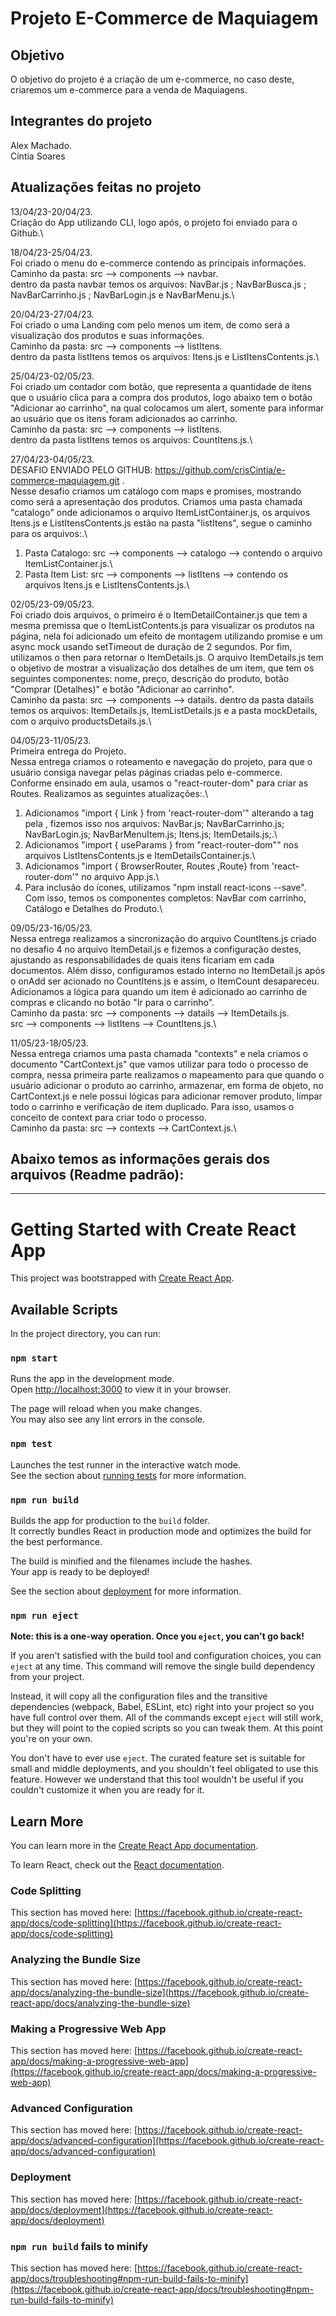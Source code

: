 # Projeto E-Commerce de Maquiagem

## Objetivo
O objetivo do projeto é a criação de um e-commerce, no caso deste, criaremos um e-commerce para a venda de Maquiagens.

## Integrantes do projeto
Alex Machado.\
Cíntia Soares

## Atualizações feitas no projeto

13/04/23-20/04/23.\
Criação do App utilizando CLI, logo após, o projeto foi enviado para o Github.\

18/04/23-25/04/23.\
Foi criado o menu do e-commerce contendo as principais informações.\
Caminho da pasta: src --> components --> navbar.\
dentro da pasta navbar temos os arquivos: NavBar.js ; NavBarBusca.js ; NavBarCarrinho.js ; NavBarLogin.js e NavBarMenu.js.\

20/04/23-27/04/23.\
Foi criado o uma Landing com pelo menos um item, de como será a visualização dos produtos e suas informações.\
Caminho da pasta: src --> components --> listItens.\
dentro da pasta listItens temos os arquivos: Itens.js e ListItensContents.js.\

25/04/23-02/05/23.\
Foi criado um contador com botão, que representa a quantidade de itens que o usuário clica para a compra dos produtos, logo abaixo tem o botão "Adicionar ao carrinho", na qual colocamos um alert, somente para informar ao usuário que os itens foram adicionados ao carrinho.\
Caminho da pasta: src --> components --> listItens.\
dentro da pasta listItens temos os arquivos: CountItens.js.\

27/04/23-04/05/23.\
DESAFIO ENVIADO PELO GITHUB: https://github.com/crisCintia/e-commerce-maquiagem.git .\
Nesse desafio criamos um catálogo com maps e promises, mostrando como será a apresentação dos produtos. Criamos uma pasta chamada "catalogo" onde adicionamos o arquivo ItemListContainer.js, os arquivos Itens.js e ListItensContents.js estão na pasta "listItens", segue o caminho para os arquivos:.\
1) Pasta Catalogo: src --> components --> catalogo --> contendo o arquivo ItemListContainer.js.\
2) Pasta Item List: src --> components --> listItens --> contendo os arquivos Itens.js e ListItensContents.js.\

02/05/23-09/05/23.\
Foi criado dois arquivos, o primeiro é o ItemDetailContainer.js que tem a mesma premissa que o ItemListContents.js para visualizar os produtos na página, nela foi adicionado um efeito de montagem utilizando promise e um async mock usando setTimeout de duração de 2 segundos. Por fim, utilizamos o then para retornar o ItemDetails.js. O arquivo ItemDetails.js tem o objetivo de mostrar a visualização dos detalhes de um item, que tem os seguintes componentes: nome, preço, descrição do produto, botão "Comprar (Detalhes)" e botão "Adicionar ao carrinho".\
Caminho da pasta: src --> components --> datails.
dentro da pasta datails temos os arquivos: ItemDetails.js, ItemListDetails.js e a pasta mockDetails, com o arquivo productsDetails.js.\

04/05/23-11/05/23.\
Primeira entrega do Projeto.\
Nessa entrega criamos o roteamento e navegação do projeto, para que o usuário consiga navegar pelas páginas criadas pelo e-commerce. Conforme ensinado em aula, usamos o "react-router-dom" para criar as Routes. Realizamos as seguintes atualizações:.\
  1) Adicionamos "import { Link } from 'react-router-dom'" alterando a tag <a> pela <Link>, fizemos isso nos arquivos: NavBar.js; NavBarCarrinho.js; NavBarLogin.js; NavBarMenuItem.js; Itens.js; ItemDetails.js;.\
  2) Adicionamos "import { useParams } from "react-router-dom"" nos arquivos ListItensContents.js e ItemDetailsContainer.js.\
  3) Adicionamos "import { BrowserRouter, Routes ,Route} from 'react-router-dom'" no arquivo App.js.\
  4) Para inclusão do ícones, utilizamos "npm install react-icons --save".\
 Com isso, temos os componentes completos: NavBar com carrinho, Catálogo e Detalhes do Produto.\

 09/05/23-16/05/23.\
Nessa entrega realizamos a sincronização do arquivo CountItens.js criado no desafio 4 no arquivo ItemDetail.js e fizemos a configuração destes, ajustando as responsabilidades de quais itens ficariam em cada documentos. Além disso, configuramos estado interno no ItemDetail.js após o onAdd ser acionado no CountItens.js e assim, o ItemCount desapareceu. Adicionamos a lógica para quando um item é adicionado ao carrinho de compras e clicando no botão "Ir para o carrinho".\
Caminho da pasta: src --> components --> datails --> ItemDetails.js.\
src --> components --> listItens --> CountItens.js.\

11/05/23-18/05/23.\
Nessa entrega criamos uma pasta chamada "contexts" e nela criamos o documento "CartContext.js" que vamos utilizar para todo o processo de compra, nessa primeira parte realizamos o mapeamento para que quando o usuário adicionar o produto ao carrinho, armazenar, em forma de objeto, no CartContext.js e nele possui lógicas para adicionar remover produto, limpar todo o carrinho e verificação de item duplicado. Para isso, usamos o conceito de context para criar todo o processo.\
Caminho da pasta: src --> contexts --> CartContext.js.\

## Abaixo temos as informações gerais dos arquivos (Readme padrão):
_______________________________________________________________________________________________________________________________________________________________________
# Getting Started with Create React App

This project was bootstrapped with [Create React App](https://github.com/facebook/create-react-app).

## Available Scripts

In the project directory, you can run:

### `npm start`

Runs the app in the development mode.\
Open [http://localhost:3000](http://localhost:3000) to view it in your browser.

The page will reload when you make changes.\
You may also see any lint errors in the console.

### `npm test`

Launches the test runner in the interactive watch mode.\
See the section about [running tests](https://facebook.github.io/create-react-app/docs/running-tests) for more information.

### `npm run build`

Builds the app for production to the `build` folder.\
It correctly bundles React in production mode and optimizes the build for the best performance.

The build is minified and the filenames include the hashes.\
Your app is ready to be deployed!

See the section about [deployment](https://facebook.github.io/create-react-app/docs/deployment) for more information.

### `npm run eject`

**Note: this is a one-way operation. Once you `eject`, you can't go back!**

If you aren't satisfied with the build tool and configuration choices, you can `eject` at any time. This command will remove the single build dependency from your project.

Instead, it will copy all the configuration files and the transitive dependencies (webpack, Babel, ESLint, etc) right into your project so you have full control over them. All of the commands except `eject` will still work, but they will point to the copied scripts so you can tweak them. At this point you're on your own.

You don't have to ever use `eject`. The curated feature set is suitable for small and middle deployments, and you shouldn't feel obligated to use this feature. However we understand that this tool wouldn't be useful if you couldn't customize it when you are ready for it.

## Learn More

You can learn more in the [Create React App documentation](https://facebook.github.io/create-react-app/docs/getting-started).

To learn React, check out the [React documentation](https://reactjs.org/).

### Code Splitting

This section has moved here: [https://facebook.github.io/create-react-app/docs/code-splitting](https://facebook.github.io/create-react-app/docs/code-splitting)

### Analyzing the Bundle Size

This section has moved here: [https://facebook.github.io/create-react-app/docs/analyzing-the-bundle-size](https://facebook.github.io/create-react-app/docs/analyzing-the-bundle-size)

### Making a Progressive Web App

This section has moved here: [https://facebook.github.io/create-react-app/docs/making-a-progressive-web-app](https://facebook.github.io/create-react-app/docs/making-a-progressive-web-app)

### Advanced Configuration

This section has moved here: [https://facebook.github.io/create-react-app/docs/advanced-configuration](https://facebook.github.io/create-react-app/docs/advanced-configuration)

### Deployment

This section has moved here: [https://facebook.github.io/create-react-app/docs/deployment](https://facebook.github.io/create-react-app/docs/deployment)

### `npm run build` fails to minify

This section has moved here: [https://facebook.github.io/create-react-app/docs/troubleshooting#npm-run-build-fails-to-minify](https://facebook.github.io/create-react-app/docs/troubleshooting#npm-run-build-fails-to-minify)
